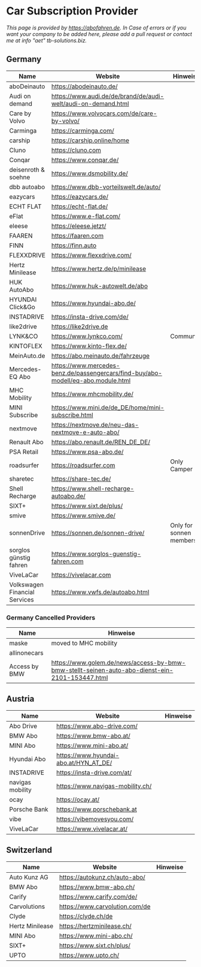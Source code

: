# Car Subscription Provider

*This page is provided by https://abofahren.de. In Case of errors or if you want your company to be added here, please add a pull request or contact me at info "aet" tb-solutions.biz.*


## Germany

Name  | Website | Hinweise
------------- | ------------- | -------------
aboDeinauto | https://abodeinauto.de/
Audi on demand | https://www.audi.de/de/brand/de/audi-welt/audi-on-demand.html
Care by Volvo | https://www.volvocars.com/de/care-by-volvo/
Carminga | https://carminga.com/
carship | https://carship.online/home
Cluno | https://cluno.com
Conqar | https://www.conqar.de/
deisenroth & soehne | https://www.dsmobility.de/
dbb autoabo | https://www.dbb-vorteilswelt.de/auto/
eazycars | https://eazycars.de/
ECHT FLAT | https://echt-flat.de/
eFlat | https://www.e-flat.com/
eleese | https://eleese.jetzt/
FAAREN  | https://faaren.com
FINN  | https://finn.auto
FLEXXDRIVE | https://www.flexxdrive.com/
Hertz Minilease | https://www.hertz.de/p/minilease
HUK AutoAbo | https://www.huk-autowelt.de/abo
HYUNDAI Click&Go | https://www.hyundai-abo.de/
INSTADRIVE | https://insta-drive.com/de/
like2drive | https://like2drive.de
LYNK&CO | https://www.lynkco.com/ | Community
KINTOFLEX | https://www.kinto-flex.de/
MeinAuto.de | https://abo.meinauto.de/fahrzeuge
Mercedes-EQ Abo | https://www.mercedes-benz.de/passengercars/find-buy/abo-modell/eq-abo.module.html
MHC Mobility | https://www.mhcmobility.de/
MINI Subscribe | https://www.mini.de/de_DE/home/mini-subscribe.html
nextmove | https://nextmove.de/neu-das-nextmove-e-auto-abo/
Renault Abo | https://abo.renault.de/REN_DE_DE/
PSA Retail | https://www.psa-abo.de/
roadsurfer | https://roadsurfer.com | Only Camper
sharetec | https://share-tec.de/
Shell Recharge | https://www.shell-recharge-autoabo.de/
SIXT+ | https://www.sixt.de/plus/
smive | https://www.smive.de/
sonnenDrive | https://sonnen.de/sonnen-drive/ | Only for sonnen members
sorglos günstig fahren | https://www.sorglos-guenstig-fahren.com
ViveLaCar | https://vivelacar.com
Volkswagen Financial Services | https://www.vwfs.de/autoabo.html

### Germany Cancelled Providers
Name  | Hinweise
------------- | -------------
maske | moved to MHC mobility
allinonecars | 
Access by BMW | https://www.golem.de/news/access-by-bmw-bmw-stellt-seinen-auto-abo-dienst-ein-2101-153447.html

## Austria

Name  | Website | Hinweise
------------- | ------------- | -------------
Abo Drive | https://www.abo-drive.com/
BMW Abo | https://www.bmw-abo.at/
MINI Abo | https://www.mini-abo.at/
Hyundai Abo | https://www.hyundai-abo.at/HYN_AT_DE/
INSTADRIVE | https://insta-drive.com/at/
navigas mobility | https://www.navigas-mobility.ch/
ocay | https://ocay.at/
Porsche Bank | https://www.porschebank.at
vibe | https://vibemovesyou.com/
ViveLaCar | https://www.vivelacar.at/

## Switzerland

Name  | Website | Hinweise
------------- | ------------- | -------------
Auto Kunz AG | https://autokunz.ch/auto-abo/
BMW Abo | https://www.bmw-abo.ch/
Carify | https://www.carify.com/de/
Carvolutions | https://www.carvolution.com/de
Clyde | https://clyde.ch/de
Hertz Minilease | https://hertzminilease.ch/
MINI Abo | https://www.mini-abo.ch/
SIXT+ | https://www.sixt.ch/plus/
UPTO | https://www.upto.ch/

<br><br><br><br>
